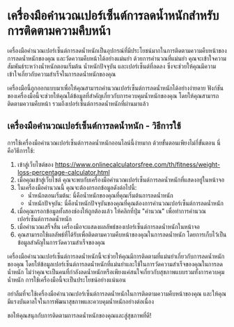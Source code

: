 เครื่องมือคำนวณเปอร์เซ็นต์การลดน้ำหนักสำหรับการติดตามความคืบหน้า
================================================================

เครื่องมือคำนวณเปอร์เซ็นต์การลดน้ำหนักเป็นอุปกรณ์ที่มีประโยชน์มากในการติดตามความคืบหน้าของการลดน้ำหนักของคุณ และวัดความคืบหน้าได้อย่างแม่นยำ ด้วยการคำนวณที่แม่นยำ คุณจะเข้าใจความสัมพันธ์ระหว่างน้ำหนักตอนเริ่มต้น น้ำหนักปัจจุบัน และเปอร์เซ็นต์ที่ลดลง ซึ่งจะช่วยให้คุณมีความเข้าใจเกี่ยวกับความสำเร็จในการลดน้ำหนักของคุณ

เครื่องมือนี้ถูกออกแบบมาเพื่อให้คุณสามารถคำนวณเปอร์เซ็นต์การลดน้ำหนักได้อย่างง่ายดาย ฟังก์ชันของเครื่องมือนี้จะช่วยให้คุณได้ข้อมูลที่สำคัญเกี่ยวกับการควบคุมน้ำหนักของคุณ โดยให้คุณสามารถติดตามความคืบหน้า รวมถึงเปอร์เซ็นต์การลดน้ำหนักที่ผ่านมาแล้ว

เครื่องมือคำนวณเปอร์เซ็นต์การลดน้ำหนัก - วิธีการใช้
---------------------------------------------------

การใช้เครื่องมือคำนวณเปอร์เซ็นต์การลดน้ำหนักออนไลน์นี้ง่ายมาก ด้วยขั้นตอนเพียงไม่กี่ขั้นตอน นี่คือวิธีการใช้:

1. เข้าสู่เว็บไซต์ของ <https://www.onlinecalculatorsfree.com/th/fitness/weight-loss-percentage-calculator.html>
2. เมื่อคุณเข้าสู่เว็บไซต์ คุณจะพบกับเครื่องมือคำนวณเปอร์เซ็นต์การลดน้ำหนักที่แสดงอยู่ในหน้าจอ
3. ในเครื่องมือคำนวณนี้ คุณจะต้องกรอกข้อมูลดังต่อไปนี้: 
    - น้ำหนักตอนเริ่มต้น: นี่คือน้ำหนักของคุณที่คุณเริ่มต้นการลดน้ำหนัก
    - น้ำหนักปัจจุบัน: นี่คือน้ำหนักปัจจุบันของคุณที่คุณต้องการคำนวณเปอร์เซ็นต์การลดน้ำหนัก
4. เมื่อคุณกรอกข้อมูลทั้งสองช่องให้ถูกต้องแล้ว ให้คลิกที่ปุ่ม "คำนวณ" เพื่อทำการคำนวณเปอร์เซ็นต์การลดน้ำหนัก
5. เมื่อคำนวณเสร็จสิ้น เครื่องมือจะแสดงผลลัพธ์ของเปอร์เซ็นต์การลดน้ำหนักในหน้าจอ
6. คุณสามารถใช้ผลลัพธ์ที่ได้รับเพื่อติดตามความคืบหน้าของคุณในการลดน้ำหนัก โดยการเก็บไว้เป็นข้อมูลสำคัญในการวัดความสำเร็จของคุณ

เครื่องมือคำนวณเปอร์เซ็นต์การลดน้ำหนักนี้จะช่วยให้คุณมีการติดตามที่แม่นยำเกี่ยวกับการลดน้ำหนักของคุณ โดยให้ข้อมูลเปอร์เซ็นต์การลดน้ำหนักที่แม่นยำและใช้ในการวัดความสำเร็จของคุณในการลดน้ำหนัก ไม่ว่าคุณจะเป็นคนที่กำลังลดน้ำหนักหรือเพียงแค่สนใจเกี่ยวกับสุขภาพแบบรวมทั้งการควบคุมน้ำหนัก การใช้เครื่องมือนี้จะเป็นประโยชน์อย่างแน่นอน

อย่าลืมที่จะใช้เครื่องมือคำนวณเปอร์เซ็นต์การลดน้ำหนักในการติดตามความคืบหน้าของคุณ และให้คุณมีแรงบันดาลใจในการพัฒนาสุขภาพและควบคุมน้ำหนักอย่างต่อเนื่อง

ขอให้คุณสนุกกับการติดตามการลดน้ำหนักของคุณและสู่สุขภาพที่ดี!